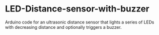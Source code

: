 # LED-Distance-sensor-with-buzzer
Arduino code for an ultrasonic distance sensor that lights a series of LEDs with decreasing distance and optionally triggers a buzzer.
